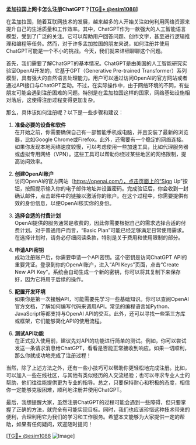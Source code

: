 **孟加拉国上网卡怎么注册ChatGPT？[[TG💪+ @esim1088](https://t.me/s/esim1088)]**

在孟加拉国，随着互联网技术的发展，越来越多的人开始关注如何利用网络资源来提升自己的生活质量和工作效率。其中，ChatGPT作为一款强大的人工智能语言模型，受到了广泛的关注。它可以帮助用户回答问题、创作文字，甚至进行逻辑推理和编程等任务。然而，对于许多孟加拉国的朋友来说，如何注册并使用ChatGPT可能是一个不小的挑战。今天，我们就来详细聊聊这个问题。

首先，我们需要了解ChatGPT的基本情况。ChatGPT是由美国的人工智能研究实验室OpenAI开发的，它基于GPT（Generative Pre-trained Transformer）系列模型，具有强大的自然语言处理能力。用户可以通过访问OpenAI的官方网站或者通过API接口与ChatGPT互动。不过，在实际操作中，由于网络环境的不同，有些朋友可能会遇到注册困难的问题。特别是在孟加拉国这样的国家，网络基础设施相对落后，这使得注册过程变得更加复杂。

那么，具体该如何注册呢？以下是一些步骤和建议：

1. **准备必要的设备和软件**  
   在开始之前，你需要确保自己有一部智能手机或电脑，并且安装了最新的浏览器，比如Google Chrome或Firefox。此外，还需要有一个稳定的网络连接。如果你发现本地网络速度较慢，可以考虑使用一些加速工具，比如代理服务器或虚拟专用网络（VPN）。这些工具可以帮助你绕过某些地区的网络限制，提高访问效率。

2. **创建OpenAI账户**  
   访问OpenAI的官方网站（https://openai.com/），点击页面上的“Sign Up”按钮，按照提示输入你的电子邮件地址并设置密码。完成验证后，你会收到一封确认邮件，点击邮件中的链接以激活你的账户。在这个过程中，你需要提供有效的身份信息，以便OpenAI核实你的身份。

3. **选择合适的付费计划**  
   OpenAI提供的服务通常是收费的，因此你需要根据自己的需求选择合适的付费计划。对于普通用户而言，“Basic Plan”可能已经足够满足日常使用需求。在选择计划时，请务必仔细阅读条款，特别是关于费用和使用限制的部分。

4. **申请API密钥**  
   成功注册账户后，你需要申请一个API密钥。这个密钥是访问ChatGPT API的重要凭证。登录到你的OpenAI账户，进入“API Keys”页面，点击“Create New API Key”。系统会自动生成一个新的密钥，你可以将其复制下来保存好，因为它将用于后续的操作。

5. **配置开发环境**  
   如果你是第一次接触API，可能需要先学习一些基础知识。你可以查阅OpenAI官方文档，了解如何编写代码来调用API。常见的编程语言如Python、JavaScript等都支持与OpenAI API的交互。此外，还可以寻找一些第三方库或框架，它们能够简化API的使用流程。

6. **测试API功能**  
   在正式投入使用前，建议先对API的功能进行简单的测试。例如，你可以尝试发送一条请求消息给ChatGPT，看看是否能正常接收到响应。如果一切顺利，那么你就成功地完成了注册过程！

当然，除了上述方法之外，还有一些小技巧可以帮助你更轻松地完成注册。比如，可以加入一些在线社区，与其他有类似经历的人交流经验；也可以寻求专业人士的帮助，他们往往能提供更为专业的指导。总之，只要保持耐心和积极的态度，相信你一定能够克服困难，顺利地注册并使用ChatGPT。

最后，我想提醒大家，虽然注册ChatGPT的过程可能会遇到一些障碍，但只要掌握了正确的方法，就完全有可能实现目标。同时，我们也应该珍惜这种技术带来的便利，合理利用它为我们的学习和工作服务。希望本文能够为大家提供一定的帮助，如果有任何疑问，欢迎随时提问！

[[TG💪+ @esim1088](https://t.me/s/esim1088) ![Image](https://i.postimg.cc/4NQfJmqS/Snipaste-2025-05-13-00-14-12.png)]